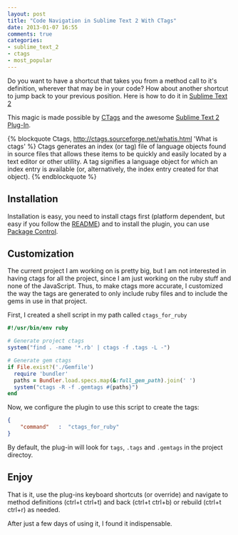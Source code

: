 ```yaml
---
layout: post
title: "Code Navigation in Sublime Text 2 With CTags"
date: 2013-01-07 16:55
comments: true
categories:
- sublime_text_2
- ctags
- most_popular
---
```


Do you want to have a shortcut that takes you from a method call to it's definition, wherever that may be in your code?
How about another shortcut to jump back to your previous position. Here is how to do it in [Sublime Text 2][1]

<!-- more -->

This magic is made possible by [CTags][2] and the awesome [Sublime Text 2 Plug-In][3].

{% blockquote Ctags, http://ctags.sourceforge.net/whatis.html 'What is ctags' %}
Ctags generates an index (or tag) file of language objects found in source files that allows these items to be quickly and easily located by a text editor or other utility. A tag signifies a language object for which an index entry is available (or, alternatively, the index entry created for that object).
{% endblockquote %}

## Installation

Installation is easy, you need to install ctags first (platform dependent, but easy if you follow the [README][3]) and
to install the plugin, you can use [Package Control][4].

## Customization

The current project I am working on is pretty big, but I am not interested in having ctags for all the project, since
I am just working on the ruby stuff and none of the JavaScript. Thus, to make ctags more accurate, I customized the
way the tags are generated to only include ruby files and to include the gems in use in that project.

First, I created a shell script in my path called ```ctags_for_ruby```

``` ruby ctags_for_ruby
#!/usr/bin/env ruby

# Generate project ctags
system("find . -name '*.rb' | ctags -f .tags -L -")

# Generate gem ctags
if File.exist?('./Gemfile')
  require 'bundler'
  paths = Bundler.load.specs.map(&:full_gem_path).join(' ')
  system("ctags -R -f .gemtags #{paths}")
end
```
Now, we configure the plugin to use this script to create the tags:

``` json Preferences -> Package Setttings ->  CTags -> Settings - User
{
    "command"   :  "ctags_for_ruby"
}
```

By default, the plug-in will look for ```tags```, ```.tags``` and ```.gemtags``` in the project directoy.

## Enjoy

That is it, use the plug-ins keyboard shortcuts (or override) and navigate to method definitions (ctrl+t ctrl+t) and
back (ctrl+t ctrl+b) or rebuild (ctrl+t ctrl+r) as needed.

After just a few days of using it, I found it indispensable.

[1]: http://www.sublimetext.com/
[2]: http://ctags.sourceforge.net/
[3]: https://github.com/SublimeText/CTags
[4]: http://wbond.net/sublime_packages/package_control
